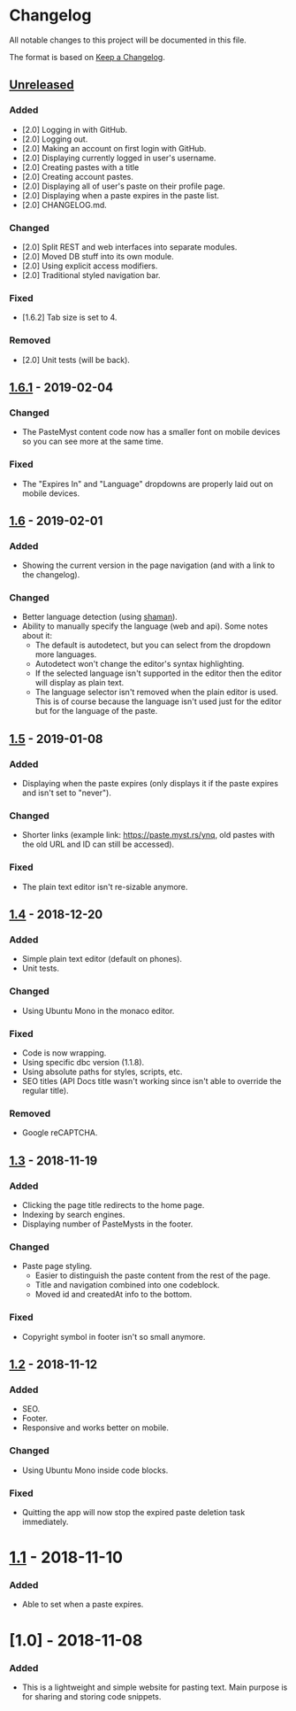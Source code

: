 # Changelog

All notable changes to this project will be documented in this file.

The format is based on [Keep a Changelog](https://keepachangelog.com/en/1.0.0/).

## [Unreleased]

### Added

- [2.0] Logging in with GitHub.
- [2.0] Logging out.
- [2.0] Making an account on first login with GitHub.
- [2.0] Displaying currently logged in user's username.
- [2.0] Creating pastes with a title
- [2.0] Creating account pastes.
- [2.0] Displaying all of user's paste on their profile page.
- [2.0] Displaying when a paste expires in the paste list.
- [2.0] CHANGELOG.md.

### Changed

- [2.0] Split REST and web interfaces into separate modules.
- [2.0] Moved DB stuff into its own module.
- [2.0] Using explicit access modifiers.
- [2.0] Traditional styled navigation bar.

### Fixed

- [1.6.2] Tab size is set to 4.

### Removed

- [2.0] Unit tests (will be back).

## [1.6.1] - 2019-02-04

### Changed

- The PasteMyst content code now has a smaller font on mobile devices so you can see more at the same time.

### Fixed

- The "Expires In" and "Language" dropdowns are properly laid out on mobile devices.

## [1.6] - 2019-02-01

### Added

- Showing the current version in the page navigation (and with a link to the changelog).

### Changed

- Better language detection (using [shaman](https://github.com/Prev/shaman)).
- Ability to manually specify the language (web and api). Some notes about it:
  - The default is autodetect, but you can select from the dropdown more languages.
  - Autodetect won't change the editor's syntax highlighting.
  - If the selected language isn't supported in the editor then the editor will display as plain text.
  - The language selector isn't removed when the plain editor is used. This is of course because the language isn't used just for the editor but for the language of the paste.

## [1.5] - 2019-01-08

### Added

- Displaying when the paste expires (only displays it if the paste expires and isn't set to "never").

### Changed

- Shorter links (example link: https://paste.myst.rs/ynq, old pastes with the old URL and ID can still be accessed).

### Fixed

- The plain text editor isn't re-sizable anymore.

## [1.4] - 2018-12-20

### Added

- Simple plain text editor (default on phones).
- Unit tests.

### Changed

- Using Ubuntu Mono in the monaco editor.

### Fixed

- Code is now wrapping.
- Using specific dbc version (1.1.8).
- Using absolute paths for styles, scripts, etc.
- SEO titles (API Docs title wasn't working since isn't able to override the regular title).

### Removed

- Google reCAPTCHA.

## [1.3] - 2018-11-19

### Added

- Clicking the page title redirects to the home page.
- Indexing by search engines.
- Displaying number of PasteMysts in the footer.

### Changed

- Paste page styling.
  - Easier to distinguish the paste content from the rest of the page.
  - Title and navigation combined into one codeblock.
  - Moved id and createdAt info to the bottom.

### Fixed

- Copyright symbol in footer isn't so small anymore.

## [1.2] - 2018-11-12

### Added

- SEO.
- Footer.
- Responsive and works better on mobile.

### Changed

- Using Ubuntu Mono inside code blocks.

### Fixed

- Quitting the app will now stop the expired paste deletion task immediately.

# [1.1] - 2018-11-10

### Added

- Able to set when a paste expires.

# [1.0] - 2018-11-08

### Added

- This is a lightweight and simple website for pasting text. Main purpose is for sharing and storing code snippets.

[Unreleased]: https://github.com/codemyst/pastemyst/compare/1.6.1...HEAD
[1.1]: https://github.com/codemyst/pastemyst/compare/1.0...1.1
[1.2]: https://github.com/codemyst/pastemyst/compare/1.1...1.2
[1.3]: https://github.com/codemyst/pastemyst/compare/1.2...1.3
[1.4]: https://github.com/codemyst/pastemyst/compare/1.3...1.4
[1.5]: https://github.com/codemyst/pastemyst/compare/1.4...1.5
[1.6]: https://github.com/codemyst/pastemyst/compare/1.5...1.6
[1.6.1]: https://github.com/codemyst/pastemyst/compare/1.6...1.6.1